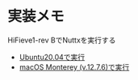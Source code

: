 # 実装メモ

HiFieve1-rev BでNuttxを実行する

- [Ubuntu20.04で実行](ubuntu.md)
- [macOS Monterey (v.12.7.6)で実行](mac.md)
